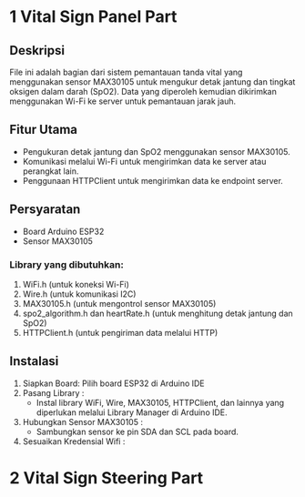 # 1 Vital Sign Panel Part
## Deskripsi
File ini adalah bagian dari sistem pemantauan tanda vital yang menggunakan sensor MAX30105 untuk mengukur detak jantung dan tingkat oksigen dalam darah (SpO2). Data yang diperoleh kemudian dikirimkan menggunakan Wi-Fi ke server untuk pemantauan jarak jauh.

## Fitur Utama
- Pengukuran detak jantung dan SpO2 menggunakan sensor MAX30105.
- Komunikasi melalui Wi-Fi untuk mengirimkan data ke server atau perangkat lain.
- Penggunaan HTTPClient untuk mengirimkan data ke endpoint server.

## Persyaratan
- Board Arduino ESP32
- Sensor MAX30105
### Library yang dibutuhkan:
1. WiFi.h (untuk koneksi Wi-Fi)
2. Wire.h (untuk komunikasi I2C)
3. MAX30105.h (untuk mengontrol sensor MAX30105)
4. spo2_algorithm.h dan heartRate.h (untuk menghitung detak jantung dan SpO2)
5. HTTPClient.h (untuk pengiriman data melalui HTTP)

## Instalasi 
1. Siapkan Board: Pilih board ESP32 di Arduino IDE
2. Pasang Library :
   - Instal library WiFi, Wire, MAX30105, HTTPClient, dan lainnya yang diperlukan melalui Library Manager di Arduino IDE.
4. Hubungkan Sensor MAX30105 :
   - Sambungkan sensor ke pin SDA dan SCL pada board.
5. Sesuaikan Kredensial Wifi : 

# 2 Vital Sign Steering Part
